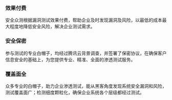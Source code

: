 ### 效果付费
安全众测根据漏洞测试效果付费，帮助企业及时发现漏洞及风险，以最低的成本最大程度地降低安全风险，解决企业测试需求。
### 安全保密
参与测试的专业白帽子，均经过腾讯云背景调查，并签署了保密协议，在确保客户信息安全的基础上，为您提供专业、精准、全面的渗透测试服务。
### 覆盖面全
众多专业的白帽子，助力企业渗透测试，能从黑客角度发现系统安全漏洞和风险，测试覆盖面广；检测细度颗粒化，确保企业系统各个层级都经过测试。

